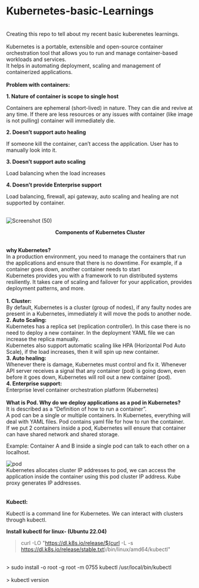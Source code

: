 # Kubernetes-basic-Learnings
<br>
Creating this repo to tell about my recent basic kuberenetes learnings.<br>
<br>
<b></b>Kubernetes</b> is a portable, extensible and open-source container orchestration tool that allows you to run and manage container-based workloads and services. <br>
It helps in automating deployment, scaling and management of containerized applications. 
<br>
<br>
<b>Problem with containers:</b> 

  <b>1. Nature of container is scope to single host</b>

Containers are ephemeral (short-lived) in nature. They can die and revive at any time. If there are less resources or any issues with container (like image is not pulling) container will immediately die. 

  <b>2. Doesn’t support auto healing</b> 

If someone kill the container, can’t access the application. User has to manually look into it. 

  <b>3. Doesn’t support auto scaling</b> 

Load balancing when the load increases 

  <b>4. Doesn’t provide Enterprise support </b>

Load balancing, firewall, api gateway, auto scaling and healing are not supported by container. 
<br>
<br>

![Screenshot (50)](https://github.com/kavana-14/Kubernetes-basic-Learnings/assets/163102550/941c186a-3a58-4b4f-b606-40cd68b53eec)
<b><center>Components of Kubernetes Cluster</center></b>
<br>

<b>why Kubernetes? </b>
<br>
In a production environment, you need to manage the containers that run the applications and ensure that there is no downtime. For example, if a container goes down, another container needs to start 
<br>
Kubernetes provides you with a framework to run distributed systems resiliently. It takes care of scaling and failover for your application, provides deployment patterns, and more. 
<br>
<br> 
<b>1. Cluster: </b><br>
By default, Kubernetes is a cluster (group of nodes), if any faulty nodes are 	present in a Kubernetes, immediately it will move the pods to another node. 
<br>
<b>2. Auto Scaling: </b><br>
Kubernetes has a replica set (replication controller). In this case there is no 	need to deploy a new container. In the deployment YAML file we can increase 	 the replica manually. 
<br>
Kubernetes also support automatic scaling like HPA (Horizontal Pod Auto 	Scale), if the load increases, then it will spin up new container. 
<br>
<b>3. Auto healing: </b><br>
Whenever there is damage, Kubernetes must control and fix it. Whenever API 	server receives a signal that any container (pod) is going down, even before it 	goes down, Kubernetes will roll out a new container (pod). 
<br>
<b>4. Enterprise support: </b><br>
Enterprise level container orchestration platform (Kubernetes) 
<br>
<br>
<b>What is Pod. Why do we deploy applications as a pod in Kubernetes? </b><br>
It is described as a “Definition of how to run a container”.  <br>
A pod can be a single or multiple containers. In Kubernetes, everything will deal with YAML files. Pod contains yaml file for how to run the container. <br>
If we put 2 containers inside a pod, Kubernetes will ensure that container can have shared network and shared storage. <br>

Example: Container A and B inside a single pod can talk to each other on a localhost. <br>

  ![pod](https://github.com/kavana-14/Kubernetes-basic-Learnings/assets/163102550/e6f1122f-ff7a-4f2f-89c3-b117ebbd81e8)
<br>
Kubernetes allocates cluster IP addresses to pod, we can access the application inside the container using this pod cluster IP address. Kube proxy generates IP addresses. <br>
<br>
<br>
<b>Kubectl: </b><br>

Kubectl is a command line for Kubernetes. We can interact with clusters through kubectl. 

<b>Install kubectl for linux- (Ubuntu 22.04)</b><br>

> curl -LO "https://dl.k8s.io/release/$(curl -L -s https://dl.k8s.io/release/stable.txt)/bin/linux/amd64/kubectl" 
<br>
> sudo install -o root -g root -m 0755 kubectl /usr/local/bin/kubectl 
<br>
<br>
> kubectl version
<br>
